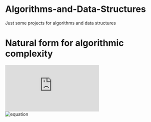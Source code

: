 # Algorithms-and-Data-Structures
Just some projects for algorithms and data structures
# Natural form for algorithmic complexity
![equation](http://latex.codecogs.com/gif.latex?Concentration%3D%5Cfrac%7BTotalTemplate%7D%7BTotalVolume%7D)  
![equation](http://latex.codecogs.com/gif.latex?\alpha)  
